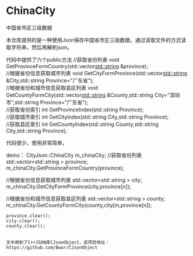 
# ChinaCity
中国省市区三级数据

本仓库提供的是一种使用Json保存中国省市区三级数据，通过读取文件的方式读取字符串，然后再解析json。

代码中提供了六个public方法
//获取省份列表
void GetProvinceFormCountry(std::vector<std::string> &province);            
//根据省份信息获取城市列表
void GetCityFormProvince(std::vector<std::string> &City,std::string Province="广东省");			
//根据省份和城市信息获取县区列表
void GetCountyFormCity(std::vector<std::string> &County,std::string City="深圳市",std::string Province="广东省");   
 //获取省份索引
int GetProvinceIndex(std::string Province);		
//获取城市索引
int GetCityIndex(std::string City,std::string Province);		
//获取县区索引
int GetCountyIndex(std::string County,std::string City,std::string Province);		

代码很少，使用非常简单，

demo：
  CityJson::ChinaCity m_chinaCity;
  //获取省份列表
  std::vector<std::string > province;
  m_chinaCity.GetProvinceFormCountry(province);
  
  
  //根据省份信息获取城市列表
  std::vector<std::string > city;
	m_chinaCity.GetCityFormProvince(city,province[n]);
  
  //根据省份和城市信息获取县区列表
  std::vector<std::string > county;
	m_chinaCity.GetCountyFormCity(county,city[m,province[n]);

    province.clear();
    city.clear();
    county.clear();
    
    
    文中用到了C++JSON库CJsonObject，该项目地址：https://github.com/Bwar/CJsonObject
